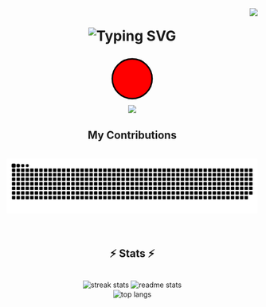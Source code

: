 <img align="right" src="https://visitor-badge.laobi.icu/badge?page_id=Abhimanue9704.Abhimanue9704" />
<h1 align="center">
    <img src="https://readme-typing-svg.herokuapp.com?font=Monoton&size=50&pause=1000&color=5EF736&width=500&height=80&lines=Hi+there+!!!;I'm+Abhimanue+S;Welcome" alt="Typing SVG" />
</h1>
<div align="center">
  <svg width="100" height="100" xmlns="https://simpleicons.org/?q=django">
    <circle cx="50" cy="50" r="40" stroke="black" stroke-width="3" fill="red" />
  </svg>
</div>

<div align="center">
  <img src="https://skillicons.dev/icons?i=java,javascript,mongodb,c,python,mysql,django,git,github,gitlab,aws,postgres,qt" /><br>
</div>

<div align="center">
  <h2>My Contributions</h2>
  <br>
  <img alt="snake eating my contributions" src="https://raw.githubusercontent.com/salesp07/salesp07/output/github-contribution-grid-snake.svg" />
  <br/><br/><br/>
</div>

<h2 align="center">⚡ Stats ⚡</h2>
<br>
<div align=center>
  <img width=390 src="https://github-readme-streak-stats-salesp07.vercel.app/?user=Abhimanue9704&count_private=true&theme=react&border_radius=10" alt="streak stats"/>
  <img width=390 src="https://github-readme-stats-salesp07.vercel.app/api?username=Abhimanue9704&count_private=true&show_icons=true&theme=react&rank_icon=github&border_radius=10" alt="readme stats" />
  <br/>
  <img width=325 align="center" src="https://github-readme-stats-salesp07.vercel.app/api/top-langs/?username=Abhimanue9704&hide=HTML&langs_count=8&layout=compact&theme=react&border_radius=10&size_weight=0.5&count_weight=0.5&exclude_repo=github-readme-stats" alt="top langs" />
</div>
